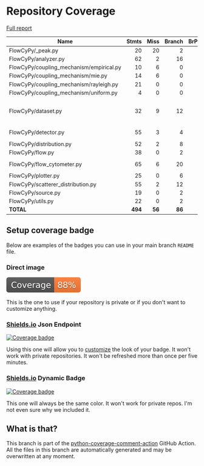 # Repository Coverage

[Full report](https://htmlpreview.github.io/?https://github.com/MartinPdeS/FlowCyPy/blob/python-coverage-comment-action-data/htmlcov/index.html)

| Name                                      |    Stmts |     Miss |   Branch |   BrPart |   Cover |   Missing |
|------------------------------------------ | -------: | -------: | -------: | -------: | ------: | --------: |
| FlowCyPy/\_peak.py                        |       20 |       20 |        2 |        0 |      0% |      4-53 |
| FlowCyPy/analyzer.py                      |       62 |        2 |       16 |        2 |     95% |   47, 104 |
| FlowCyPy/coupling\_mechanism/empirical.py |       10 |        6 |        0 |        0 |     40% |     38-46 |
| FlowCyPy/coupling\_mechanism/mie.py       |       14 |        6 |        0 |        0 |     57% |     42-72 |
| FlowCyPy/coupling\_mechanism/rayleigh.py  |       21 |        0 |        0 |        0 |    100% |           |
| FlowCyPy/coupling\_mechanism/uniform.py   |        4 |        0 |        0 |        0 |    100% |           |
| FlowCyPy/dataset.py                       |       32 |        9 |       12 |        1 |     68% |37-38, 54-64, 101-102 |
| FlowCyPy/detector.py                      |       55 |        3 |        4 |        1 |     93% |88-89, 146 |
| FlowCyPy/distribution.py                  |       52 |        2 |        8 |        0 |     97% |    25, 29 |
| FlowCyPy/flow.py                          |       38 |        0 |        2 |        0 |    100% |           |
| FlowCyPy/flow\_cytometer.py               |       65 |        6 |       20 |        1 |     87% |   113-118 |
| FlowCyPy/plotter.py                       |       25 |        0 |        6 |        1 |     97% |    71->84 |
| FlowCyPy/scatterer\_distribution.py       |       55 |        2 |       12 |        2 |     94% |   83, 125 |
| FlowCyPy/source.py                        |       19 |        0 |        2 |        0 |    100% |           |
| FlowCyPy/utils.py                         |       22 |        0 |        2 |        0 |    100% |           |
|                                 **TOTAL** |  **494** |   **56** |   **86** |    **8** | **87%** |           |


## Setup coverage badge

Below are examples of the badges you can use in your main branch `README` file.

### Direct image

[![Coverage badge](https://raw.githubusercontent.com/MartinPdeS/FlowCyPy/python-coverage-comment-action-data/badge.svg)](https://htmlpreview.github.io/?https://github.com/MartinPdeS/FlowCyPy/blob/python-coverage-comment-action-data/htmlcov/index.html)

This is the one to use if your repository is private or if you don't want to customize anything.

### [Shields.io](https://shields.io) Json Endpoint

[![Coverage badge](https://img.shields.io/endpoint?url=https://raw.githubusercontent.com/MartinPdeS/FlowCyPy/python-coverage-comment-action-data/endpoint.json)](https://htmlpreview.github.io/?https://github.com/MartinPdeS/FlowCyPy/blob/python-coverage-comment-action-data/htmlcov/index.html)

Using this one will allow you to [customize](https://shields.io/endpoint) the look of your badge.
It won't work with private repositories. It won't be refreshed more than once per five minutes.

### [Shields.io](https://shields.io) Dynamic Badge

[![Coverage badge](https://img.shields.io/badge/dynamic/json?color=brightgreen&label=coverage&query=%24.message&url=https%3A%2F%2Fraw.githubusercontent.com%2FMartinPdeS%2FFlowCyPy%2Fpython-coverage-comment-action-data%2Fendpoint.json)](https://htmlpreview.github.io/?https://github.com/MartinPdeS/FlowCyPy/blob/python-coverage-comment-action-data/htmlcov/index.html)

This one will always be the same color. It won't work for private repos. I'm not even sure why we included it.

## What is that?

This branch is part of the
[python-coverage-comment-action](https://github.com/marketplace/actions/python-coverage-comment)
GitHub Action. All the files in this branch are automatically generated and may be
overwritten at any moment.